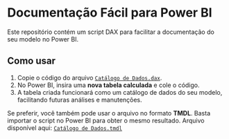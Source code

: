 # Documentação Fácil para Power BI

Este repositório contém um script DAX para facilitar a documentação do seu modelo no Power BI.

## Como usar

1. Copie o código do arquivo [`Catálogo de Dados.dax`](https://github.com/anthonypablo/pbi_easy_documentation/blob/main/Cat%C3%A1logo%20de%20Dados.dax).  
2. No Power BI, insira uma **nova tabela calculada** e cole o código.  
3. A tabela criada funcionará como um catálogo de dados do seu modelo, facilitando futuras análises e manutenções.

Se preferir, você também pode usar o arquivo no formato **TMDL**. Basta importar o script no Power BI para obter o mesmo resultado. Arquivo disponível aqui: [`Catálogo de Dados.tmdl`](https://github.com/anthonypablo/pbi_easy_documentation/blob/main/Cat%C3%A1logo%20de%20Dados.tmdl)
